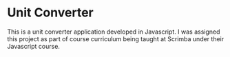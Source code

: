 # Unit Converter

This is a unit converter application developed in Javascript. I was assigned this project as part of course curriculum being taught at Scrimba under their Javascript course.
